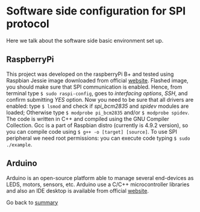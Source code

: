 # Software side configuration for SPI protocol

Here we talk about the software side basic environment set up.

## RaspberryPi

This project was developed on the raspberryPi B+ and tested using Raspbian Jessie image downloaded from official [website](https://www.raspberrypi.org/downloads/raspbian/).
Flashed image, you should make sure that SPI communication is enabled. Hence, from terminal type ```$ sudo raspi-config```, goes to _interfacing options_, _SSH_, and confirm submitting _YES_ option.
Now you need to be sure that all drivers are enabled: type `$ lsmod` and check if *spi_bcm2835* and *spidev* modules are loaded; Otherwise type ```$ modprobe pi_bcm2835``` and/or `$ modprobe spidev`.
The code is written in C++ and compiled using the GNU Compiler Collection. Gcc is a part of Raspbian distro (currently is 4.9.2 version), so you can compile code using  ```$ g++ -o [target] [source]```. To use SPI peripheral we need root permissions: you can execute code typing `$ sudo ./example`. 

## Arduino
Arduino is an open-source platform able to manage several end-devices as LEDS, motors, sensors, etc. Arduino use a C/C++ microcontroller libraries and also an IDE desktop is available from official [website](https://www.arduino.cc/en/Guide/HomePage).


Go back to [summary](../summary.md)
